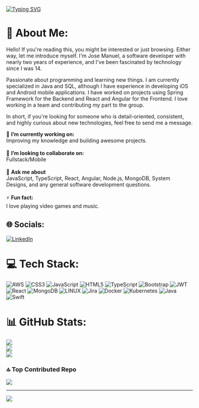 [![Typing SVG](https://readme-typing-svg.herokuapp.com?color=FF3670&size=35&center=true&vCenter=true&width=1000&lines=Welcome+to+my+GitHub+profile!;I'm+Jose+Manuel;Java+Full+Stack+and+IOS+developer)](https://git.io/typing-svg)
# 💫 About Me:

Hello! If you're reading this, you might be interested or just browsing. Either way, let me introduce myself. I'm Jose Manuel, a software developer with nearly two years of experience, and I've been fascinated by technology since I was 14.

Passionate about programming and learning new things. I am currently specialized in Java and SQL, although I have experience in developing iOS and Android mobile applications. I have worked on projects using Spring Framework for the Backend and React and Angular for the Frontend. I love working in a team and contributing my part to the group.

In short, if you're looking for someone who is detail-oriented, consistent, and highly curious about new technologies, feel free to send me a message.

🔭 **I’m currently working on:**  <br>Improving my knowledge and building awesome projects.<br><br>👯 **I’m looking to collaborate on:**  <br>Fullstack/Mobile<br><br>💬 **Ask me about**  <br>JavaScript, TypeScript, React, Angular, Node.js, MongoDB, System Designs, and any general software development questions.<br><br>⚡ **Fun fact:**  <br>I love playing video games and music.


## 🌐 Socials:
[![LinkedIn](https://img.shields.io/badge/LinkedIn-%230077B5.svg?logo=linkedin&logoColor=white)](https://www.linkedin.com/in/josemanueljuarezgarcia/)

# 💻 Tech Stack:
![AWS](https://img.shields.io/badge/AWS-%23FF9900.svg?style=for-the-badge&logo=amazon-aws&logoColor=white) ![CSS3](https://img.shields.io/badge/css3-%231572B6.svg?style=for-the-badge&logo=css3&logoColor=white) ![JavaScript](https://img.shields.io/badge/javascript-%23323330.svg?style=for-the-badge&logo=javascript&logoColor=%23F7DF1E) ![HTML5](https://img.shields.io/badge/html5-%23E34F26.svg?style=for-the-badge&logo=html5&logoColor=white) ![TypeScript](https://img.shields.io/badge/typescript-%23007ACC.svg?style=for-the-badge&logo=typescript&logoColor=white) ![Bootstrap](https://img.shields.io/badge/bootstrap-%23563D7C.svg?style=for-the-badge&logo=bootstrap&logoColor=white) ![JWT](https://img.shields.io/badge/JWT-black?style=for-the-badge&logo=JSON%20web%20tokens) ![React](https://img.shields.io/badge/react-%2320232a.svg?style=for-the-badge&logo=react&logoColor=%2361DAFB) ![MongoDB](https://img.shields.io/badge/MongoDB-%234ea94b.svg?style=for-the-badge&logo=mongodb&logoColor=white) ![LINUX](https://img.shields.io/badge/Linux-FCC624?style=for-the-badge&logo=linux&logoColor=black)  ![Jira](https://img.shields.io/badge/jira-%230A0FFF.svg?style=for-the-badge&logo=jira&logoColor=white) ![Docker](https://img.shields.io/badge/docker-%230db7ed.svg?style=for-the-badge&logo=docker&logoColor=white) ![Kubernetes](https://img.shields.io/badge/kubernetes-%23326ce5.svg?style=for-the-badge&logo=kubernetes&logoColor=white)
![Java](https://img.shields.io/badge/Java-yellow?style=for-the-badge&link=https%3A%2F%2Fdocs.oracle.com%2Fen%2Fjava%2F) ![Swift](https://img.shields.io/badge/Swift-orange?style=for-the-badge&logo=swift&logoColor=white)

 
# 📊 GitHub Stats:
![](https://github-readme-stats.vercel.app/api?username=josem700&theme=dark&hide_border=false&include_all_commits=false&count_private=false)<br/>
![](https://github-readme-streak-stats.herokuapp.com/?user=josem700&theme=dark&hide_border=false)<br/>
![](https://github-readme-stats.vercel.app/api/top-langs/?username=josem700&theme=dark&hide_border=false&include_all_commits=false&count_private=false&layout=compact)

### 🔝 Top Contributed Repo
![](https://github-contributor-stats.vercel.app/api?username=josem700&limit=5&theme=tokyonight&combine_all_yearly_contributions=true)

---
[![](https://visitcount.itsvg.in/api?id=josem700&icon=0&color=0)](https://visitcount.itsvg.in)
